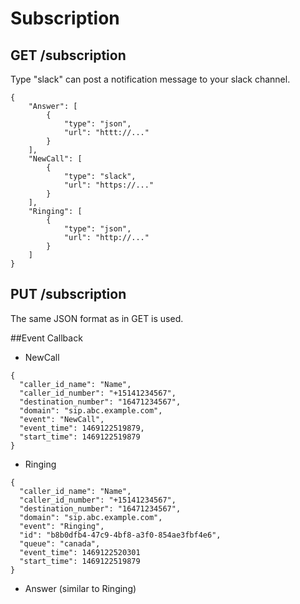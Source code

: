 # Subscription

## GET /subscription
Type "slack" can post a notification message to your slack channel.
```
{
    "Answer": [
        {
            "type": "json",
            "url": "httt://..."
        }
    ],
    "NewCall": [
        {
            "type": "slack",
            "url": "https://..."
        }
    ],
    "Ringing": [
        {
            "type": "json",
            "url": "http://..."
        }
    ]
}
```
## PUT /subscription
The same JSON format as in GET is used.

##Event Callback

* NewCall
```
{
  "caller_id_name": "Name",
  "caller_id_number": "+15141234567",
  "destination_number": "16471234567",
  "domain": "sip.abc.example.com",
  "event": "NewCall",
  "event_time": 1469122519879,
  "start_time": 1469122519879
}
```
* Ringing
```
{
  "caller_id_name": "Name",
  "caller_id_number": "+15141234567",
  "destination_number": "16471234567",
  "domain": "sip.abc.example.com",
  "event": "Ringing",
  "id": "b8b0dfb4-47c9-4bf8-a3f0-854ae3fbf4e6",
  "queue": "canada",
  "event_time": 1469122520301
  "start_time": 1469122519879
}
```
* Answer (similar to Ringing)
